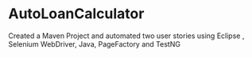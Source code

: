 # AutoLoanCalculator
Created a Maven Project and automated two user stories using Eclipse , Selenium WebDriver, Java, PageFactory  and TestNG 
